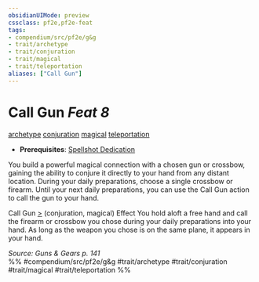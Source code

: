 ```yaml
---
obsidianUIMode: preview
cssclass: pf2e,pf2e-feat
tags:
- compendium/src/pf2e/g&g
- trait/archetype
- trait/conjuration
- trait/magical
- trait/teleportation
aliases: ["Call Gun"]
---
```

# Call Gun  *Feat 8*  
[archetype](../../rules/traits/archetype.md)  [conjuration](../../rules/traits/conjuration.md)  [magical](../../rules/traits/magical.md)  [teleportation](../../rules/traits/teleportation.md)  

- **Prerequisites**: [Spellshot Dedication](spellshot-dedication-g-g.md)

You build a powerful magical connection with a chosen gun or crossbow, gaining the ability to conjure it directly to your hand from any distant location. During your daily preparations, choose a single crossbow or firearm. Until your next daily preparations, you can use the Call Gun action to call the gun to your hand.

Call Gun [>](../../rules/core-rulebook/chapter-9-playing-the-game.md#Actions "Single Action") (conjuration, magical) Effect You hold aloft a free hand and call the firearm or crossbow you chose during your daily preparations into your hand. As long as the weapon you chose is on the same plane, it appears in your hand.

*Source: Guns & Gears p. 141*  
%% #compendium/src/pf2e/g&g #trait/archetype #trait/conjuration #trait/magical #trait/teleportation %%